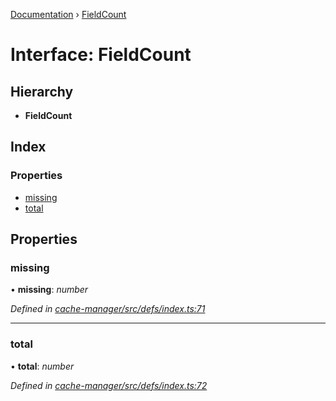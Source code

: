 [Documentation](../README.md) › [FieldCount](fieldcount.md)

# Interface: FieldCount

## Hierarchy

* **FieldCount**

## Index

### Properties

* [missing](fieldcount.md#missing)
* [total](fieldcount.md#total)

## Properties

###  missing

• **missing**: *number*

*Defined in [cache-manager/src/defs/index.ts:71](https://github.com/badbatch/graphql-box/blob/8e1deb1/packages/cache-manager/src/defs/index.ts#L71)*

___

###  total

• **total**: *number*

*Defined in [cache-manager/src/defs/index.ts:72](https://github.com/badbatch/graphql-box/blob/8e1deb1/packages/cache-manager/src/defs/index.ts#L72)*
